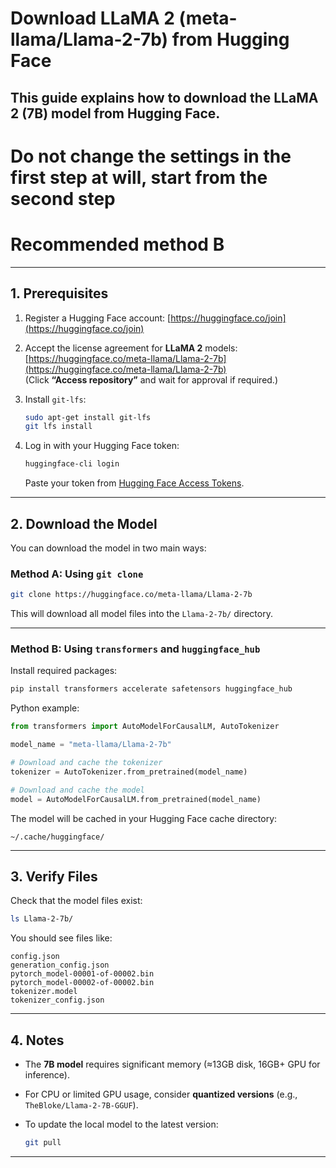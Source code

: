 # Download LLaMA 2 (meta-llama/Llama-2-7b) from Hugging Face

This guide explains how to download the **LLaMA 2 (7B)** model from Hugging Face.
---
# Do not change the settings in the first step at will, start from the second step
# Recommended method B
---

## 1. Prerequisites
1. Register a Hugging Face account: [https://huggingface.co/join](https://huggingface.co/join)
2. Accept the license agreement for **LLaMA 2** models:  
   [https://huggingface.co/meta-llama/Llama-2-7b](https://huggingface.co/meta-llama/Llama-2-7b)  
   (Click **“Access repository”** and wait for approval if required.)
3. Install `git-lfs`:
   ```bash
   sudo apt-get install git-lfs
   git lfs install
   ```

4. Log in with your Hugging Face token:

   ```bash
   huggingface-cli login
   ```

   Paste your token from [Hugging Face Access Tokens](https://huggingface.co/settings/tokens).

---

## 2. Download the Model

You can download the model in two main ways:

### Method A: Using `git clone`

```bash
git clone https://huggingface.co/meta-llama/Llama-2-7b
```

This will download all model files into the `Llama-2-7b/` directory.

---

### Method B: Using `transformers` and `huggingface_hub`

Install required packages:

```bash
pip install transformers accelerate safetensors huggingface_hub
```

Python example:

```python
from transformers import AutoModelForCausalLM, AutoTokenizer

model_name = "meta-llama/Llama-2-7b"

# Download and cache the tokenizer
tokenizer = AutoTokenizer.from_pretrained(model_name)

# Download and cache the model
model = AutoModelForCausalLM.from_pretrained(model_name)
```

The model will be cached in your Hugging Face cache directory:

```
~/.cache/huggingface/
```

---

## 3. Verify Files

Check that the model files exist:

```bash
ls Llama-2-7b/
```

You should see files like:

```
config.json
generation_config.json
pytorch_model-00001-of-00002.bin
pytorch_model-00002-of-00002.bin
tokenizer.model
tokenizer_config.json
```

---

## 4. Notes

* The **7B model** requires significant memory (≈13GB disk, 16GB+ GPU for inference).
* For CPU or limited GPU usage, consider **quantized versions** (e.g., `TheBloke/Llama-2-7B-GGUF`).
* To update the local model to the latest version:

  ```bash
  git pull
  ```

---
